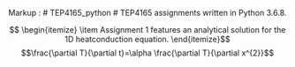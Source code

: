 Markup :  # TEP4165_python #
TEP4165 assignments written in Python 3.6.8.

$$ \begin{itemize}
   \item Assignment 1 features an analytical solution for the 1D heatconduction equation.
   \end{itemize}$$
$$\frac{\partial T}{\partial t}=\alpha \frac{\partial T}{\partial x^{2}}$$

